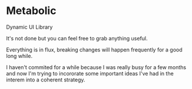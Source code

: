# Metabolic
Dynamic UI Library

It's not done but you can feel free to grab anything useful. 

Everything is in flux, breaking changes will happen frequently for a good long while.

I haven't commited for a while because I was really busy for a few months and now I'm trying to incororate some important ideas I've had in the interem into a coherent strategy.
